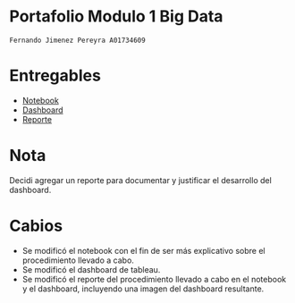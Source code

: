# Portafolio Modulo 1 Big Data

    Fernando Jimenez Pereyra A01734609

# Entregables

- [Notebook](./Notebook/Momento_de_Retroalimentaci%C3%B3n_M%C3%B3dulo_1.ipynb)
- [Dashboard](./Tableau/Retroalimentacion.twb)
- [Reporte](./Doc/Momento%20de%20Retroalimentaci%C3%B3n_%20M%C3%B3dulo%201.pdf)

# Nota
Decidi agregar un reporte para documentar y justificar el desarrollo del dashboard.

# Cabios

- Se modificó el notebook con el fin de ser más explicativo sobre el procedimiento llevado a cabo.
- Se modificó el dashboard de tableau.
- Se modificó el reporte del procedimiento llevado a cabo en el notebook y el dashboard, incluyendo una imagen del dashboard resultante.
